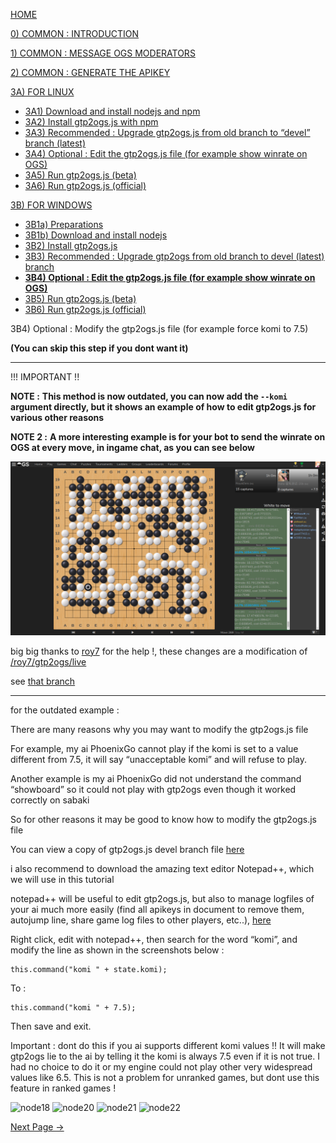[HOME](https://github.com/wonderingabout/gtp2ogs-tutorial)

[0) COMMON : INTRODUCTION](/docs/0-common-introduction.md)

[1) COMMON : MESSAGE OGS MODERATORS](/docs/1-common-message-ogs-moderators.md)

[2) COMMON : GENERATE THE APIKEY](/docs/2-common-generate-the-apikey.md)

[3A) FOR LINUX](/docs/3A0-FOR-LINUX.md)
  - [3A1) Download and install nodejs and npm](/docs/3A1-linux-download-install-nodejs.md)
  - [3A2) Install gtp2ogs.js with npm](/docs/3A2-linux-install-gt2ogs-js-with-npm.md)
  - [3A3) Recommended : Upgrade gtp2ogs.js from old branch to “devel” branch (latest)](/docs/3A3-linux-optional-upgrade-to-devel.md)
  - [3A4) Optional : Edit the gtp2ogs.js file (for example show winrate on OGS)](3A4-linux-optional-edit-gtp2ogs-js-file.md)
  - [3A5) Run gtp2ogs.js (beta)](/docs/3A5-linux-run-gtp2ogs-js-beta.md)
  - [3A6) Run gtp2ogs.js (official)](/docs/3A6-linux-run-gtp2ogs-js-beta.md)


[3B) FOR WINDOWS](/docs/3B0-FOR-WINDOWS.md)

  - [3B1a) Preparations](/docs/3B1a-windows-preparations.md)
  - [3B1b) Download and install nodejs](/docs/3B1b-windows-download-install-nodejs.md)
  - [3B2) Install gtp2ogs.js](/docs/3B2-windows-install-gt2ogs-js-with-npm.md)
  - [3B3) Recommended : Upgrade gtp2ogs from old branch to devel (latest) branch](/docs/3B3-windows-optional-upgrade-to-devel.md)
  - [**3B4) Optional : Edit the gtp2ogs.js file (for example show winrate on OGS)**](/docs/3B4-windows-optional-edit-gtp2ogs-js-file.md)
  - [3B5) Run gtp2ogs.js (beta)](/docs/3B5-windows-run-gtp2ogs-js-beta.md)
  - [3B6) Run gtp2ogs.js (official)](/docs/3B6-windows-run-gtp2ogs-js-beta.md)

3B4) Optional : Modify the gtp2ogs.js file (for example force komi to 7.5)

**(You can skip this step if you dont want it)**

--------------------

!!! IMPORTANT !!

**NOTE :**
**This method is now outdated, you can now add the `--komi` argument directly, but it shows an example of how to edit gtp2ogs.js for various other reasons**

**NOTE 2 :**
**A more interesting example is for your bot to send the winrate on OGS at every move, in ingame chat, as you can see below**

![phoenixgo-text-winrate](/pictures/phoenixgo-text-winrate.png)

big big thanks to [roy7](https://github.com/roy7) for the help !, 
these changes are a modification of 
[/roy7/gtp2ogs/live](https://github.com/roy7/gtp2ogs/tree/live)

see [that branch](https://github.com/wonderingabout/gtp2ogs/tree/roy7live-textonly-phoenixgo)

------------------

for the outdated example : 

There are many reasons why you may want to modify the gtp2ogs.js 
file

For example, my ai PhoenixGo cannot play if the komi is set 
to a value different from 7.5, it will say “unacceptable komi” 
and will refuse to play. 

Another example is my ai PhoenixGo did not understand the 
command “showboard” so it could not play with gtp2ogs even 
though it worked correctly on sabaki

So for other reasons it may be good to know how to modify 
the gtp2ogs.js file

You can view a copy of gtp2ogs.js devel branch file 
[here](https://github.com/online-go/gtp2ogs/blob/devel/gtp2ogs.js )

i also recommend to download the amazing text editor 
Notepad++, which we will use in this tutorial

notepad++ will be useful to edit gtp2ogs.js, but also to 
manage logfiles of your ai much more easily (find all apikeys 
in document to remove them, autojump line, share game log 
files to other players, etc..), 
[here](https://notepad-plus-plus.org/download/)

Right click, edit with notepad++, then search for the word 
“komi”, and modify the line as shown in the screenshots below : 

```
this.command("komi " + state.komi);
```

To :

```
this.command("komi " + 7.5);
```

Then save and exit.

Important : dont do this if you ai supports different komi values 
!! It will make gtp2ogs lie to the ai by telling it the komi is 
always 7.5 even if it is not true. I had no choice to do it or 
my engine could not play other very widespread values like 6.5. 
This is not a problem for unranked games, but dont use this 
feature in ranked games !

![node18](https://github.com/wonderingabout/gtp2ogs-tutorial/blob/master/pictures/node18.png?raw=true)
![node20](https://github.com/wonderingabout/gtp2ogs-tutorial/blob/master/pictures/node20.png?raw=true)
![node21](https://github.com/wonderingabout/gtp2ogs-tutorial/blob/master/pictures/node21.PNG?raw=true)
![node22](https://github.com/wonderingabout/gtp2ogs-tutorial/blob/master/pictures/node22.PNG?raw=true)

[Next Page ->](/docs/3B5-windows-run-gtp2ogs-js-beta.md)
